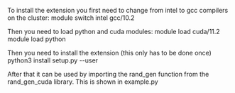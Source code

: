 To install the extension you first need to change from intel to gcc compilers on the cluster:
module switch intel gcc/10.2

Then you need to load python and cuda modules:
module load cuda/11.2
module load python

Then you need to install the extension (this only has to be done once)
python3 install setup.py --user

After that it can be used by importing the rand_gen function from the rand_gen_cuda library. This is shown in example.py